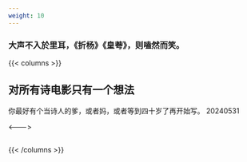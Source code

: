 ```yaml
---
weight: 10
---
```


### 大声不入於里耳，《折杨》《皇荂》，则嗑然而笑。



{{< columns >}}
## 对所有诗电影只有一个想法

你最好有个当诗人的爹，或者妈，或者等到四十岁了再开始写。
20240531

<--->

##



{{< /columns >}}
